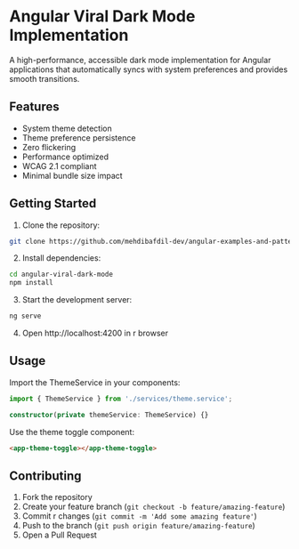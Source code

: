 # Angular Viral Dark Mode Implementation

A high-performance, accessible dark mode implementation for Angular applications that automatically syncs with system preferences and provides smooth transitions.

## Features

- System theme detection
- Theme preference persistence
- Zero flickering
- Performance optimized
- WCAG 2.1 compliant
- Minimal bundle size impact

## Getting Started

1. Clone the repository:
```bash
git clone https://github.com/mehdibafdil-dev/angular-examples-and-patterns/tree/main/angular-viral-dark-mode.git
```

2. Install dependencies:
```bash
cd angular-viral-dark-mode
npm install
```

3. Start the development server:
```bash
ng serve
```

4. Open http://localhost:4200 in r browser

## Usage

Import the ThemeService in your components:

```typescript
import { ThemeService } from './services/theme.service';

constructor(private themeService: ThemeService) {}
```

Use the theme toggle component:

```html
<app-theme-toggle></app-theme-toggle>
```

## Contributing

1. Fork the repository
2. Create your feature branch (`git checkout -b feature/amazing-feature`)
3. Commit r changes (`git commit -m 'Add some amazing feature'`)
4. Push to the branch (`git push origin feature/amazing-feature`)
5. Open a Pull Request
